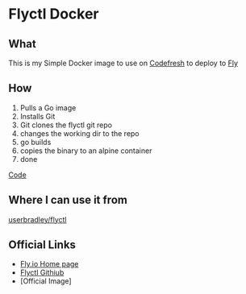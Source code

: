 # Flyctl Docker

## What

This is my Simple Docker image to use on [Codefresh](https://codefresh.io/) to deploy to [Fly](Https://fly.io?ref_gh_userbradley_flyctl-docker)

## How

1. Pulls a Go image
2. Installs Git
3. Git clones the flyctl git repo
4. changes the working dir to the repo
5. go builds
6. copies the binary to an alpine container
7. done

[Code](Dockerfile)

## Where I can use it from

[userbradley/flyctl](https://hub.docker.com/r/userbradley/flyctl)

## Official Links

* [Fly.io Home page](https://fly.io)
* [Flyctl Githiub](https://github.com/superfly/flyctl)
* [Official Image]